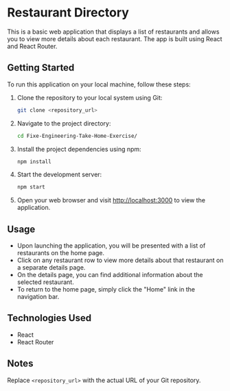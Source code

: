 
# Restaurant Directory

This is a basic web application that displays a list of restaurants and allows you to view more details about each restaurant. The app is built using React and React Router.

## Getting Started

To run this application on your local machine, follow these steps:

1. Clone the repository to your local system using Git:

   ```bash
   git clone <repository_url>
   ```

2. Navigate to the project directory:

   ```bash
   cd Fixe-Engineering-Take-Home-Exercise/
   ```

3. Install the project dependencies using npm:

   ```bash
   npm install
   ```

4. Start the development server:

   ```bash
   npm start
   ```

5. Open your web browser and visit [http://localhost:3000](http://localhost:3000) to view the application.

## Usage

- Upon launching the application, you will be presented with a list of restaurants on the home page.
- Click on any restaurant row to view more details about that restaurant on a separate details page.
- On the details page, you can find additional information about the selected restaurant.
- To return to the home page, simply click the "Home" link in the navigation bar.

## Technologies Used

- React
- React Router


## Notes
Replace `<repository_url>` with the actual URL of your Git repository.
